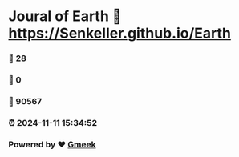 # Joural of Earth :link: https://Senkeller.github.io/Earth 
### :page_facing_up: [28](https://Senkeller.github.io/Earth/tag.html) 
### :speech_balloon: 0 
### :hibiscus: 90567 
### :alarm_clock: 2024-11-11 15:34:52 
### Powered by :heart: [Gmeek](https://github.com/Meekdai/Gmeek)
